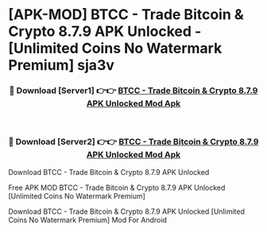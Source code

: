 # [APK-MOD] BTCC - Trade Bitcoin & Crypto 8.7.9 APK Unlocked - [Unlimited Coins No Watermark Premium] sja3v



<div align="center">
<h3>🔴 Download [Server1] 👉👉 <a href="https://momento.my/?title=BTCC_-_Trade_Bitcoin_&_Crypto_8.7.9_APK_Unlocked">BTCC - Trade Bitcoin & Crypto 8.7.9 APK Unlocked Mod Apk</a></h3><br>

<h3>🔴 Download [Server2] 👉👉 <a href="https://momento.my/?title=BTCC_-_Trade_Bitcoin_&_Crypto_8.7.9_APK_Unlocked">BTCC - Trade Bitcoin & Crypto 8.7.9 APK Unlocked Mod Apk</a></h3>
</div>



Download BTCC - Trade Bitcoin & Crypto 8.7.9 APK Unlocked 

Free APK MOD BTCC - Trade Bitcoin & Crypto 8.7.9 APK Unlocked [Unlimited Coins No Watermark Premium]

Download BTCC - Trade Bitcoin & Crypto 8.7.9 APK Unlocked [Unlimited Coins No Watermark Premium] Mod For Android
